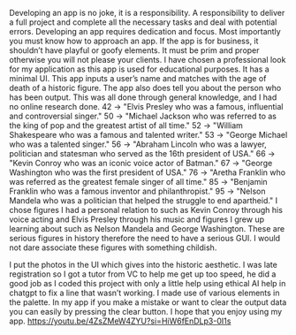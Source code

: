 Developing an app is no joke, it is a responsibility. A responsibility to deliver a full project and complete all the necessary tasks and deal with potential errors. Developing an app requires dedication and focus. Most importantly you must know how to approach an app. If the app is for business, it shouldn’t have playful or goofy elements. It must be prim and proper otherwise you will not please your clients. I have chosen a professional look for my application as this app is used for educational purposes. It has a minimal UI.  This app inputs a user’s name and matches with the age of death of a historic figure. The app also does tell you about the person who has been output. This was all done through general knowledge, and I had no online research done.
42 -> "Elvis Presley who was a famous, influential and controversial singer."
50 -> "Michael Jackson who was referred to as the king of pop and the greatest artist     of all time."
52 -> "William Shakespeare who was a famous and talented writer."
53 -> "George Michael who was a talented singer."
56 -> "Abraham Lincoln who was a lawyer, politician and statesman who served as the 16th president of USA."
66 -> "Kevin Conroy who was an iconic voice actor of Batman."
67 -> "George Washington who was the first president of USA."
76 -> "Aretha Franklin who was referred as the greatest female singer of all time."
 85 -> "Benjamin Franklin who was a famous inventor and philanthropist."
 95 -> "Nelson Mandela who was a politician that helped the struggle to end apartheid."
I chose figures I had a personal relation to such as Kevin Conroy through his voice acting and Elvis Presley through his music and figures I grew up learning about such as Nelson Mandela and George Washington. These are serious figures in history therefore the need to have a serious GUI.  I would not dare associate these figures with something childish.  

I put the photos in the UI which gives into the historic aesthetic.  I was late registration so I got a tutor from VC to help me get up too speed, he did a good job as I coded this project with only a little help using ethical AI help in chatgpt to fix a line that wasn’t working.  I made use of various elements in the palette. In my app if you make a mistake or want to clear the output data you can easily by pressing the clear button. I hope that you enjoy using my app.
https://youtu.be/4ZsZMeW4ZYU?si=HiW6fEnDLp3-0I1s
